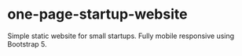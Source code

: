 # one-page-startup-website
Simple static website for small startups. Fully mobile responsive using Bootstrap 5. 
